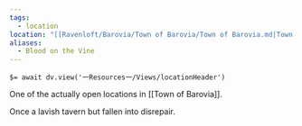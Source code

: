 ```yaml
---
tags:
  - location
location: "[[Ravenloft/Barovia/Town of Barovia/Town of Barovia.md|Town of Barovia]]"
aliases:
  - Blood on the Vine
---
```


`$= await dv.view('一Resources一/Views/locationHeader')`

One of the actually open locations in [[Town of Barovia]].

Once a lavish tavern but fallen into disrepair.
